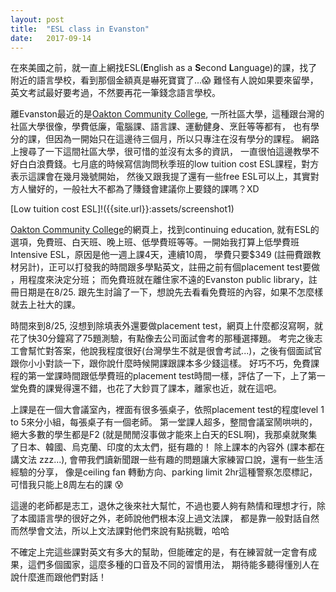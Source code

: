 ```yaml
---
layout: post
title:  "ESL class in Evanston"
date:   2017-09-14 
---
```


在來美國之前，就一直上網找ESL(**E**nglish as a **S**econd **L**anguage)的課，找了附近的語言學校，看到那個金額真是嚇死寶寶了...😱
難怪有人說如果要來留學，英文考試最好要考過，不然要再花一筆錢念語言學校。  

離Evanston最近的是[Oakton Community College](https://www.oakton.edu/index.php), 一所社區大學，這種跟台灣的社區大學很像，學費低廉，電腦課、語言課、運動健身、烹飪等等都有，
也有學分的課，但因為一開始只在這邊待三個月，所以只專注在沒有學分的課程。 網路上搜尋了一下這間社區大學，很可惜的並沒有太多的資訊，
一直很怕這邊教學不好白白浪費錢。七月底的時候寫信詢問秋季班的low tuition cost ESL課程，對方表示這課會在幾月幾號開始，
然後又跟我提了還有一些free ESL可以上，其實對方人蠻好的，一般社大不都為了賺錢會建議你上要錢的課嗎？XD  

[Low tuition cost ESL]!({{site.url}}:assets/screenshot1)

[Oakton Community College](https://www.oakton.edu/index.php)的網頁上，找到continuing education, 
就有ESL的選項，免費班、白天班、晚上班、低學費班等等。一開始我打算上低學費班Intensive ESL，原因是他一週上課4天，連續10周，
學費只要$349 (註冊費跟教材另計)，正可以打發我的時間跟多學點英文，註冊之前有個placement test要做 ，用程度來決定分班；
而免費班就在離住家不遠的Evanston public library，註冊日期是在8/25. 跟先生討論了一下，想說先去看看免費班的內容，如果不怎麼樣就去上社大的課。

時間來到8/25, 沒想到除填表外還要做placement test，網頁上什麼都沒寫啊，就花了快30分鐘寫了75題測驗，有點像去公司面試會考的那種選擇題。
考完之後志工會幫忙對答案，他說我程度很好(台灣學生不就是很會考試...)，之後有個面試官跟你小小對談一下，跟你說什麼時候開課跟課本多少錢這樣。
好巧不巧，免費課程的第一堂課時間跟低學費班的placement test時間一樣，評估了一下，上了第一堂免費的課覺得還不錯，也花了大鈔買了課本，離家也近，就在這吧。  

上課是在一個大會議室內，裡面有很多張桌子，依照placement test的程度level 1 to 5來分小組，每張桌子有一個老師。
第一堂課人超多，整間會議室鬧哄哄的，絕大多數的學生都是F2 (就是閒閒沒事做才能來上白天的ESL啊)，我那桌就聚集了日本、韓國、烏克蘭、印度的太太們，挺有趣的！
除上課本的內容外 (課本都在講文法 zzz...), 會帶我們讀新聞跟一些有趣的問題讓大家練習口說，還有一些生活經驗的分享，
像是ceiling fan 轉動方向、parking limit 2hr這種警察怎麼標記，可惜我只能上8周左右的課 😰  

這邊的老師都是志工，退休之後來社大幫忙，不過也要人夠有熱情和理想才行，除了本國語言學的很好之外，老師說他們根本沒上過文法課，
都是靠一般對話自然而然學會文法，所以上文法課對他們來說有點挑戰，哈哈  

不確定上完這些課對英文有多大的幫助，但能確定的是，有在練習就一定會有成果，這們多個國家，這麼多種的口音及不同的習慣用法，
期待能多聽得懂別人在說什麼進而跟他們對話！
